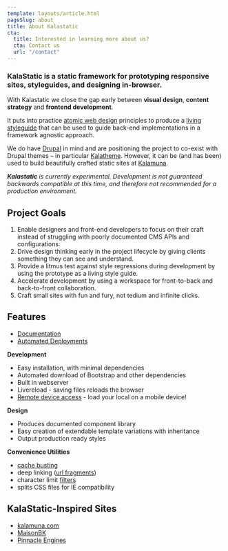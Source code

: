 ```yaml
---
template: layouts/article.html
pageSlug: about
title: About Kalastatic
cta:
  title: Interested in learning more about us?
  cta: Contact us
  url: "/contact"
---
```

<h3 class="bg-primary">KalaStatic is a static framework for prototyping responsive sites, styleguides, and designing in-browser.</h3>


With Kalastatic we close the gap early between **visual design**, **content strategy** and **frontend development**.

It puts into practice [atomic web design](http://bradfrost.com/blog/post/atomic-web-design) principles to produce a [living styleguide](http://www.webdesignerdepot.com/2014/09/how-to-make-your-code-easily-maintainable-with-living-style-guides) that can be used to guide back-end implementations in a framework agnostic approach.


We do have  <i class="fa fa-drupal"></i> [Drupal](https://www.drupal.org) in mind and are positioning the project to co-exist with Drupal themes – in particular [Kalatheme](https://www.drupal.org/project/kalatheme). However, it can be (and has been) used to build beautifully crafted static sites at [Kalamuna](https://www.kalamuna.com).

<i class="fa fa-flask"></i> _**Kalastatic** is currently experimental.
Development is not guaranteed backwards compatible at this time, and therefore not recommended for a production environment._


## Project Goals

1. Enable designers and front-end developers to focus on their craft instead of struggling with poorly documented CMS APIs and configurations.
1. Drive design thinking early in the project lifecycle by giving clients something they can see and understand.
1. Provide a litmus test against style regressions during development by using the prototype as a living style guide.
1. Accelerate development by using a workspace for front-to-back and back-to-front collaboration.
1. Craft small sites with fun and fury, not tedium and infinite clicks.


## Features

* [Documentation](https://github.com/kalamuna/kalastatic/wiki/)
* [Automated Deployments](https://github.com/kalamuna/kalastatic/wiki/Depolyment)

**Development**
  * Easy installation, with minimal dependencies
  * Automated download of Bootstrap and other dependencies
  * Built in webserver
  * Livereload - saving files reloads the browser
  * [Remote device access](https://github.com/kalamuna/kalastatic/wiki/Testing-via-other-devices) - load your local on a mobile device!

**Design**
  * Produces documented component library
  * Easy creation of extendable template variations with inheritance
  * Output production ready styles

**Convenience Utilities**
  * [cache busting](https://github.com/kalamuna/kalastatic/wiki/Cache-Busting)
  * deep linking ([url fragments](https://github.com/kalamuna/kalastatic/wiki/Fragment-Identifiers))
  * character limit [filters](https://github.com/kalamuna/kalastatic/wiki/Filters)
  * splits CSS files for IE compatibility


## KalaStatic-Inspired Sites
* [kalamuna.com](http://kalamuna.com)
* [MaisonBK](http://maisonbk.ca)
* [Pinnacle Engines](http://pinnacle-engines.com)
